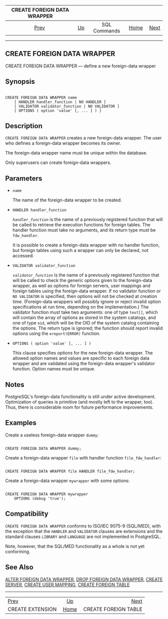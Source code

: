 <!--?xml version="1.0" encoding="UTF-8" standalone="no"?-->

|              CREATE FOREIGN DATA WRAPPER             |                                        |              |                                                       |                                                             |
| :--------------------------------------------------: | :------------------------------------- | :----------: | ----------------------------------------------------: | ----------------------------------------------------------: |
| [Prev](sql-createextension.html "CREATE EXTENSION")  | [Up](sql-commands.html "SQL Commands") | SQL Commands | [Home](index.html "PostgreSQL 17devel Documentation") |  [Next](sql-createforeigntable.html "CREATE FOREIGN TABLE") |

***



## CREATE FOREIGN DATA WRAPPER

CREATE FOREIGN DATA WRAPPER — define a new foreign-data wrapper

## Synopsis

```

CREATE FOREIGN DATA WRAPPER name
    [ HANDLER handler_function | NO HANDLER ]
    [ VALIDATOR validator_function | NO VALIDATOR ]
    [ OPTIONS ( option 'value' [, ... ] ) ]
```

## Description

`CREATE FOREIGN DATA WRAPPER` creates a new foreign-data wrapper. The user who defines a foreign-data wrapper becomes its owner.

The foreign-data wrapper name must be unique within the database.

Only superusers can create foreign-data wrappers.

## Parameters

*   *`name`*

    The name of the foreign-data wrapper to be created.

*   `HANDLER handler_function`

    *`handler_function`* is the name of a previously registered function that will be called to retrieve the execution functions for foreign tables. The handler function must take no arguments, and its return type must be `fdw_handler`.

    It is possible to create a foreign-data wrapper with no handler function, but foreign tables using such a wrapper can only be declared, not accessed.

*   `VALIDATOR validator_function`

    *`validator_function`* is the name of a previously registered function that will be called to check the generic options given to the foreign-data wrapper, as well as options for foreign servers, user mappings and foreign tables using the foreign-data wrapper. If no validator function or `NO VALIDATOR` is specified, then options will not be checked at creation time. (Foreign-data wrappers will possibly ignore or reject invalid option specifications at run time, depending on the implementation.) The validator function must take two arguments: one of type `text[]`, which will contain the array of options as stored in the system catalogs, and one of type `oid`, which will be the OID of the system catalog containing the options. The return type is ignored; the function should report invalid options using the `ereport(ERROR)` function.

*   `OPTIONS ( option 'value' [, ... ] )`

    This clause specifies options for the new foreign-data wrapper. The allowed option names and values are specific to each foreign data wrapper and are validated using the foreign-data wrapper's validator function. Option names must be unique.

## Notes

PostgreSQL's foreign-data functionality is still under active development. Optimization of queries is primitive (and mostly left to the wrapper, too). Thus, there is considerable room for future performance improvements.

## Examples

Create a useless foreign-data wrapper `dummy`:

```

CREATE FOREIGN DATA WRAPPER dummy;
```

Create a foreign-data wrapper `file` with handler function `file_fdw_handler`:

```

CREATE FOREIGN DATA WRAPPER file HANDLER file_fdw_handler;
```

Create a foreign-data wrapper `mywrapper` with some options:

```

CREATE FOREIGN DATA WRAPPER mywrapper
    OPTIONS (debug 'true');
```

## Compatibility

`CREATE FOREIGN DATA WRAPPER` conforms to ISO/IEC 9075-9 (SQL/MED), with the exception that the `HANDLER` and `VALIDATOR` clauses are extensions and the standard clauses `LIBRARY` and `LANGUAGE` are not implemented in PostgreSQL.

Note, however, that the SQL/MED functionality as a whole is not yet conforming.

## See Also

[ALTER FOREIGN DATA WRAPPER](sql-alterforeigndatawrapper.html "ALTER FOREIGN DATA WRAPPER"), [DROP FOREIGN DATA WRAPPER](sql-dropforeigndatawrapper.html "DROP FOREIGN DATA WRAPPER"), [CREATE SERVER](sql-createserver.html "CREATE SERVER"), [CREATE USER MAPPING](sql-createusermapping.html "CREATE USER MAPPING"), [CREATE FOREIGN TABLE](sql-createforeigntable.html "CREATE FOREIGN TABLE")

***

|                                                      |                                                       |                                                             |
| :--------------------------------------------------- | :---------------------------------------------------: | ----------------------------------------------------------: |
| [Prev](sql-createextension.html "CREATE EXTENSION")  |         [Up](sql-commands.html "SQL Commands")        |  [Next](sql-createforeigntable.html "CREATE FOREIGN TABLE") |
| CREATE EXTENSION                                     | [Home](index.html "PostgreSQL 17devel Documentation") |                                        CREATE FOREIGN TABLE |
